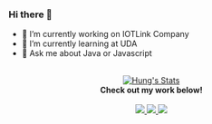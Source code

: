 ### Hi there 👋

- 🔭 I’m currently working on IOTLink Company
- 🌱 I’m currently learning at UDA
- :art: Ask me about Java or Javascript
 <br>
<div align="center">
   <a href="https://github.com/hungds99" class="rich-diff-level-one">
    <img src="https://github-readme-stats.vercel.app/api?username=hungds99&icon_color=586069&text_color=586069&bg_color=fff&line_height=30&hide_title=true&title_color=0366d6" alt="Hung's Stats" >
   </a>
   <br>
   <strong>Check out my work below!</strong>
   <br><br>
   <a href="https://badges.pufler.dev">
   <img src="https://badges.pufler.dev/visits/hungds99/thuanpham2311?style=flat-square&color=blue&logo=github">
   </a>
   <a href="https://github.com/hungds99?tab=repositories">
   <img src="https://badges.pufler.dev/repos/hungds99?style=flat-square&color=blue&logo=github">
   </a>
   <a href="https://badges.pufler.dev">
   <img src="https://badges.pufler.dev/commits/monthly/hungds99?style=flat-square&color=blue&logo=github">
   </a>
</div>
